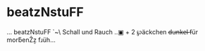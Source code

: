 beatzNstuFF
===========

... beatzNstuFF `~\ Schall und Rauch ..▣ + 2 ℘äckchen d̶u̶n̶k̶e̶l̶ ̶für morƃenẐẕ fɹüh...
